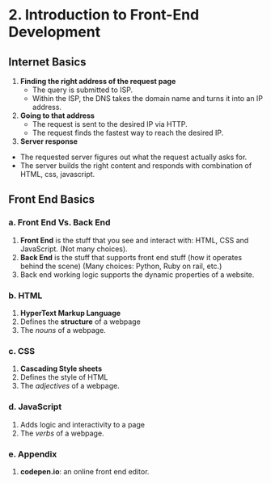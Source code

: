 # 2. Introduction to Front-End Development

## Internet Basics

1. **Finding the right address of the request page**
   * The query is submitted to ISP.
   * Within the ISP, the DNS takes the domain name and turns it into an IP address.
2. **Going to that address**
   * The request is sent to the desired IP via HTTP.
   * The request finds the fastest way to reach the desired IP.
3.  **Server response** 
   * The requested server figures out what the request actually asks for.
   * The server builds the right content and responds with combination of HTML, css, javascript. 

## Front End Basics

### a. Front End Vs. Back End

1. **Front End** is the stuff that you see and interact with: HTML, CSS and JavaScript. \(Not many choices\).
2. **Back End** is the stuff that supports front end stuff \(how it operates behind the scene\) \(Many choices: Python, Ruby on rail, etc.\)
3. Back end working logic supports the dynamic properties of a website.

### b. HTML

1. **HyperText Markup Language**
2. Defines the **structure** of a webpage
3. The _nouns_ of a webpage.

### c. CSS

1. **Cascading Style sheets**
2. Defines the style of HTML
3. The _adjectives_ of a webpage.

### d. JavaScript

1. Adds logic and interactivity to a page
2. The _verbs_ of a webpage.

### e. Appendix

1. **codepen.io**: an online front end editor.

